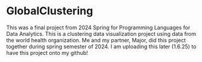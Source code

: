 # GlobalClustering
This was a final project from 2024 Spring for Programming Languages for Data Analytics. This is a clustering data visualization project using data from the world health organization. Me and my partner, Major, did this project together during spring semester of 2024. I am uploading this later (1.6.25) to have this project onto my github!  
